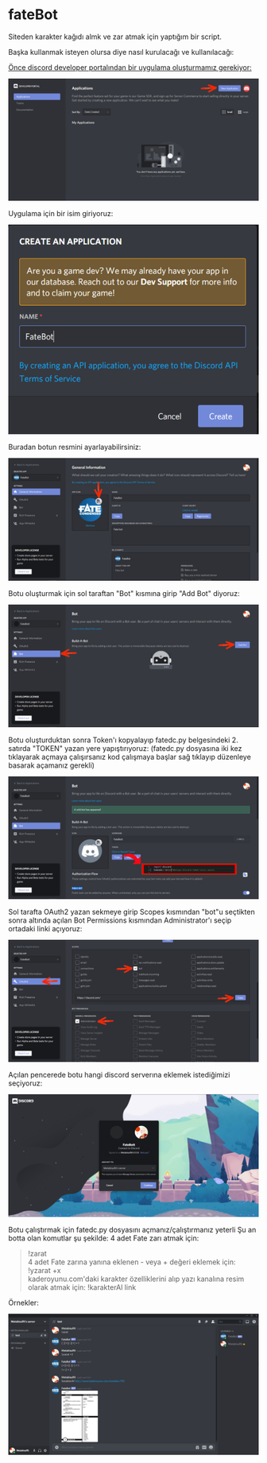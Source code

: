# fateBot
Siteden karakter kağıdı almk ve zar atmak için yaptığım bir script.

Başka kullanmak isteyen olursa diye nasıl kurulacağı ve kullanılacağı:

[Önce discord developer portalından bir uygulama oluşturmamız gerekiyor:](https://discord.com/developers/applications)

![GitHub Logo](/tutor/1.jpg)
 
 
 Uygulama için bir isim giriyoruz:
 
![GitHub Logo](/tutor/2.png)


 Buradan botun resmini ayarlayabilirsiniz:
 
![GitHub Logo](/tutor/3.jpg)


 Botu oluşturmak için sol taraftan "Bot" kısmına girip "Add Bot" diyoruz:
 
![GitHub Logo](/tutor/4.jpg)


 Botu oluşturduktan sonra Token'ı kopyalayıp fatedc.py belgesindeki 2. satırda "TOKEN" yazan yere yapıştırıyoruz:
 (fatedc.py dosyasına iki kez tıklayarak açmaya çalışırsanız kod çalışmaya başlar sağ tıklayıp düzenleye basarak açamanız gerekli)
 
![GitHub Logo](/tutor/6.jpg)


 Sol tarafta OAuth2 yazan sekmeye girip Scopes kısmından "bot"u seçtikten sonra altında açılan Bot Permissions kısmından Administrator'ı seçip ortadaki linki açıyoruz:
 
![GitHub Logo](/tutor/7.jpg)


 Açılan pencerede botu hangi discord serverına eklemek istediğimizi seçiyoruz:
 
![GitHub Logo](/tutor/8.png)

Botu çalıştırmak için fatedc.py dosyasını açmanız/çalıştırmanız yeterli
 Şu an botta olan komutlar şu şekilde:
 4 adet Fate zarı atmak için:
 >!zarat            
 4 adet Fate zarına yanına eklenen - veya + değeri eklemek için:
 >!yzarat +x        
 kaderoyunu.com'daki karakter özelliklerini alıp yazı kanalına resim olarak atmak için:
 >!karakterAl link  

 Örnekler:
 
![GitHub Logo](/tutor/9.png)
